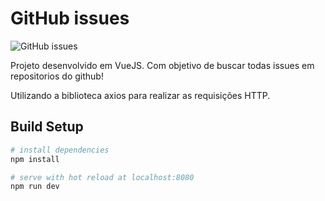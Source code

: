 # GitHub issues
![GitHub issues](https://github.com/yurileader/assets/blob/master/vuejs/github%20issues.gif)

 Projeto desenvolvido em VueJS. Com objetivo de buscar todas issues em repositorios do github!
 
 Utilizando a biblioteca axios para realizar as requisições HTTP.
## Build Setup

``` bash
# install dependencies
npm install

# serve with hot reload at localhost:8080
npm run dev
```


